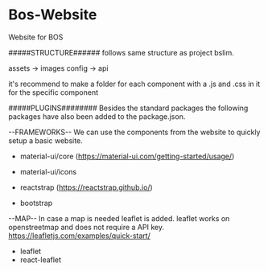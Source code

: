 # Bos-Website
Website for BOS

#####STRUCTURE######
follows same structure as project bslim.

assets -> images
config -> api

it's recommend to make a folder for each component with a .js and .css in it for the specific component



#####PLUGINS########
Besides the standard packages the following packages have also been added to the package.json.

--FRAMEWORKS--
We can use the components from the website to quickly setup a basic website.

  * material-ui/core (https://material-ui.com/getting-started/usage/)
  * material-ui/icons
  
  * reactstrap (https://reactstrap.github.io/)
  * bootstrap
  
--MAP--
In case a map is needed leaflet is added. leaflet works on openstreetmap and does not require a API key.
https://leafletjs.com/examples/quick-start/
 
  * leaflet
  * react-leaflet
  

